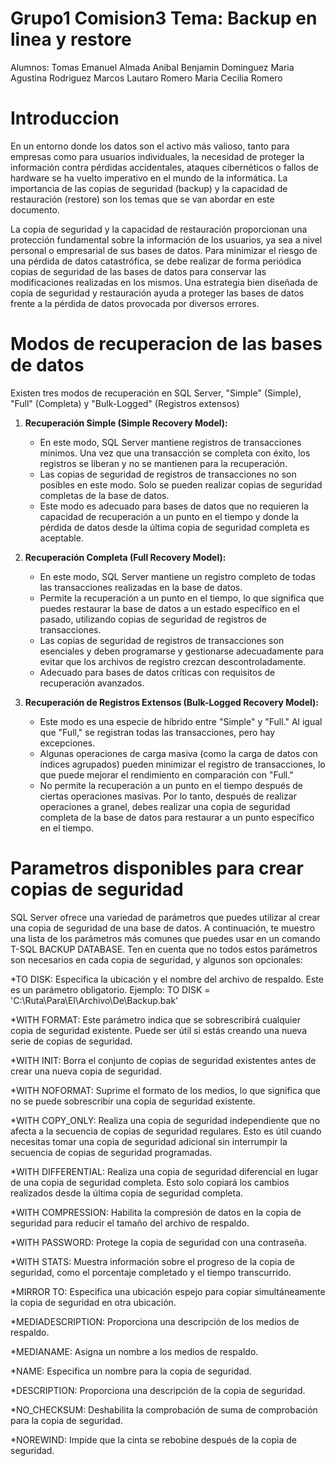 # Grupo1 Comision3 Tema: Backup en linea y restore

Alumnos:  Tomas Emanuel Almada
          Anibal Benjamin Dominguez
          Maria Agustina Rodriguez
          Marcos Lautaro Romero
          Maria Cecilia Romero
          

# Introduccion

En un entorno donde los datos son el activo más valioso, tanto para empresas como para usuarios individuales, la necesidad de proteger la información contra pérdidas accidentales, ataques cibernéticos o fallos de hardware se ha vuelto imperativo en el mundo de la informática. La importancia de  las copias de seguridad (backup) y la capacidad de restauración (restore) son los temas que se van abordar en este documento. 

La copia de seguridad y la capacidad de restauración proporcionan una protección fundamental sobre la información de los usuarios, ya sea a nivel personal o empresarial de sus bases de datos. Para minimizar el riesgo de una pérdida de datos catastrófica, se debe realizar de forma periódica copias de seguridad de las bases de datos para conservar las modificaciones realizadas en los mismos. Una estrategia bien diseñada de copia de seguridad y restauración ayuda a proteger las bases de datos frente a la pérdida de datos provocada por diversos errores.


# Modos de recuperacion de las bases de datos 

Existen tres modos de recuperación en SQL Server, "Simple" (Simple), "Full" (Completa) y "Bulk-Logged" (Registros extensos)

1. **Recuperación Simple (Simple Recovery Model):**
   - En este modo, SQL Server mantiene registros de transacciones mínimos. Una vez que una transacción se completa con éxito, los registros se liberan y no se mantienen para la recuperación.
   - Las copias de seguridad de registros de transacciones no son posibles en este modo. Solo se pueden realizar copias de seguridad completas de la base de datos.
   - Este modo es adecuado para bases de datos que no requieren la capacidad de recuperación a un punto en el tiempo y donde la pérdida de datos desde la última copia de seguridad completa es aceptable.

2. **Recuperación Completa (Full Recovery Model):**
   - En este modo, SQL Server mantiene un registro completo de todas las transacciones realizadas en la base de datos.
   - Permite la recuperación a un punto en el tiempo, lo que significa que puedes restaurar la base de datos a un estado específico en el pasado, utilizando copias de seguridad de registros de transacciones.
   - Las copias de seguridad de registros de transacciones son esenciales y deben programarse y gestionarse adecuadamente para evitar que los archivos de registro crezcan descontroladamente.
   - Adecuado para bases de datos críticas con requisitos de recuperación avanzados.

3. **Recuperación de Registros Extensos (Bulk-Logged Recovery Model):**
   - Este modo es una especie de híbrido entre "Simple" y "Full." Al igual que "Full," se registran todas las transacciones, pero hay excepciones.
   - Algunas operaciones de carga masiva (como la carga de datos con índices agrupados) pueden minimizar el registro de transacciones, lo que puede mejorar el rendimiento en comparación con "Full."
   - No permite la recuperación a un punto en el tiempo después de ciertas operaciones masivas. Por lo tanto, después de realizar operaciones a granel, debes realizar una copia de seguridad completa de la base       de datos para restaurar a un punto específico en el tiempo.

# Parametros disponibles para crear copias de seguridad

SQL Server ofrece una variedad de parámetros que puedes utilizar al crear una copia de seguridad de una base de datos. A continuación, te muestro una lista de los parámetros más comunes que puedes usar en un comando T-SQL BACKUP DATABASE. Ten en cuenta que no todos estos parámetros son necesarios en cada copia de seguridad, y algunos son opcionales:

*TO DISK: Especifica la ubicación y el nombre del archivo de respaldo. Este es un parámetro obligatorio. Ejemplo: TO DISK = 'C:\Ruta\Para\El\Archivo\De\Backup.bak'

*WITH FORMAT: Este parámetro indica que se sobrescribirá cualquier copia de seguridad existente. Puede ser útil si estás creando una nueva serie de copias de seguridad.

*WITH INIT: Borra el conjunto de copias de seguridad existentes antes de crear una nueva copia de seguridad.

*WITH NOFORMAT: Suprime el formato de los medios, lo que significa que no se puede sobrescribir una copia de seguridad existente.

*WITH COPY_ONLY: Realiza una copia de seguridad independiente que no afecta a la secuencia de copias de seguridad regulares. Esto es útil cuando necesitas tomar una copia de seguridad adicional sin interrumpir la secuencia de copias de seguridad programadas.

*WITH DIFFERENTIAL: Realiza una copia de seguridad diferencial en lugar de una copia de seguridad completa. Esto solo copiará los cambios realizados desde la última copia de seguridad completa.

*WITH COMPRESSION: Habilita la compresión de datos en la copia de seguridad para reducir el tamaño del archivo de respaldo.

*WITH PASSWORD: Protege la copia de seguridad con una contraseña.

*WITH STATS: Muestra información sobre el progreso de la copia de seguridad, como el porcentaje completado y el tiempo transcurrido.

*MIRROR TO: Especifica una ubicación espejo para copiar simultáneamente la copia de seguridad en otra ubicación.

*MEDIADESCRIPTION: Proporciona una descripción de los medios de respaldo.

*MEDIANAME: Asigna un nombre a los medios de respaldo.

*NAME: Especifica un nombre para la copia de seguridad.

*DESCRIPTION: Proporciona una descripción de la copia de seguridad.

*NO_CHECKSUM: Deshabilita la comprobación de suma de comprobación para la copia de seguridad.

*NOREWIND: Impide que la cinta se rebobine después de la copia de seguridad.

